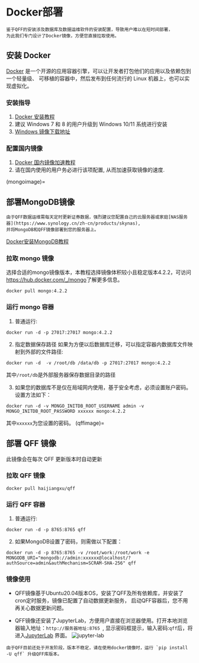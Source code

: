 #  Docker部署

```{admonition} 说明
鉴于QFF的安装涉及数据库及数据运维软件的安装配置，导致用户难以在短时间部署，
为此我们专门设计了Docker镜像，方便您直接拉取使用。
```

## 安装 Docker
[Docker](https://www.docker.com/) 是一个开源的应用容器引擎，可以让开发者打包他们的应用以及依赖包到一个轻量级、
可移植的容器中，然后发布到任何流行的 Linux 机器上，也可以实现虚拟化。

### 安装指导

1. [Docker 安装教程](https://www.runoob.com/docker/docker-tutorial.html)
2. 建议 Windows 7 和 8 的用户升级到 Windows 10/11 系统进行安装
3. [Windows 镜像下载地址](https://msdn.itellyou.cn/)

### 配置国内镜像

1. [Docker 国内镜像加速教程](https://www.runoob.com/docker/docker-mirror-acceleration.html)
2. 请在国内使用的用户务必进行该项配置, 从而加速获取镜像的速度.

(mongoimage)=
## 部署MongoDB镜像

```{important}
由于QFF数据运维需每天定时更新证券数据，强烈建议您配置自己的云服务器或家庭[NAS服务器](https://www.synology.cn/zh-cn/products/skynas),
并将MongoDB和QFF镜像部署到您的服务器上。
```
[Docker安装MongoDB教程](https://www.runoob.com/docker/docker-install-mongodb.html)

### 拉取 mongo 镜像
选择合适的mongo镜像版本，本教程选择镜像体积较小且稳定版本4.2.2，可访问<https://hub.docker.com/_/mongo>了解更多信息。

```
docker pull mongo:4.2.2
```

### 运行 mongo 容器

1. 普通运行:
```
docker run -d -p 27017:27017 mongo:4.2.2
```

2. 指定数据保存路径
如果为方便以后数据库迁移，可以指定容器内数据库文件映射到外部的文件路径:

```
docker run -d  -v /root/db /data/db -p 27017:27017 mongo:4.2.2
```
其中`/root/db`是外部服务器保存数据目录的路径

3. 如果您的数据库不是仅在局域网内使用，基于安全考虑，必须设置账户密码。设置方法如下：
```
docker run -d -v MONGO_INITDB_ROOT_USERNAME admin -v MONGO_INITDB_ROOT_PASSWORD xxxxxx mongo:4.2.2
```
其中`xxxxxx`为您设置的密码。
(qffimage)=
## 部署 QFF 镜像

此镜像会在每次 QFF 更新版本时自动更新


### 拉取 QFF 镜像

```
docker pull haijiangxu/qff
```

### 运行 QFF 容器
1. 普通运行:
```
docker run -d -p 8765:8765 qff
```
2. 如果MongoDB设置了密码，则需做以下配置：
```
docker run -d -p 8765:8765 -v /root/work:/root/work -e MONGODB_URI="mongodb://admin:xxxxxx@localhost/?authSource=admin&authMechanism=SCRAM-SHA-256" qff
```

### 镜像使用

- QFF镜像基于Ubuntu20.04版本OS，安装了QFF及所有依赖库，并安装了cron定时服务，镜像已配置了自动数据更新服务，
  启动QFF容器后，您不用再关心数据更新问题。
  
- QFF镜像还安装了JupyterLab，方便用户直接在浏览器使用。打开本地浏览器输入地址：```http://服务器地址:8765 ```,
显示密码框提示，输入密码:`qff`后，将进入[JupyterLab](https://jupyter.org/try) 界面。
![jupyter-lab](https://jupyter.org/assets/homepage/labpreview.webp)

```{important}
由于QFF目前还处于开发阶段，版本不稳定，请在使用docker镜像时，运行 `pip install -U qff` 升级QFF库版本。 
```